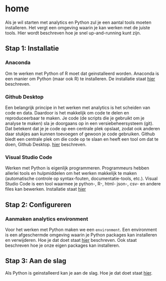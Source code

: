 # home

Als je wil starten met analytics en Python zul je een aantal tools moeten installeren. Het vergt een omgeving waarin je kan werken met de juiste tools. Hier wordt beschreven hoe je snel up-and-running kunt zijn.

## Stap 1: Installatie

### Anaconda
Om te werken met Python of R moet dat geinstalleerd worden. Anaconda is een manier om Python (maar ook R) te installeren. De installatie staat [hier](installatie/installeer_python.md) beschreven. 

### Github Desktop
Een belangrijk principe in het werken met analytics is het scheiden van code en data. Daardoor is het makkelijk om code te delen en reproduceerbaar te maken. Je code (de scripts die je gebruikt om je analyse te maken) sla je doorgaans op in een versiebeheersysteem (git). Dat betekent dat je je code op een centrale plek opslaat, zodat ook anderen daar stukjes aan kunnen toevoegen of gewoon je code gebruiken. Github biedt een centrale plek om die code op te slaan en heeft een tool om dat te doen, Github Desktop.
[hier](installatie/installeer_github_desktop.md) beschreven. 

### Visual Studio Code
Werken met Python is eigenlijk programmeren. Programmeurs hebben allerlei tools en hulpmiddelen om het werken makkelijk te maken (automatische controle op syntax-fouten, documentatie-tools, etc.). Visual Studio Code is een tool waarmee je python-, R-, html- json-, csv- en andere files kan bewerken. Installatie staat [hier](https://code.visualstudio.com/download)

## Stap 2: Configureren

### Aanmaken analytics environment
Voor het werken met Python maken we een ```environment```. Een environment is een afgeschermde omgeving waarin je Python packages kan installeren en verwijderen. Hoe je dat doet staat [hier](aanmaken_analytics_environment.md) beschreven. Ook staat beschreven hoe je onze eigen packages kan installeren.

## Stap 3: Aan de slag
Als Python is geinstalleerd kan je aan de slag. Hoe je dat doet staat [hier](werken_met_analytics_environment.md).